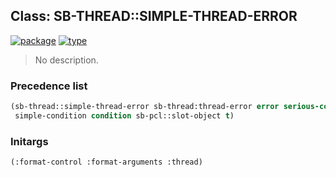 ## Class: SB-THREAD::SIMPLE-THREAD-ERROR
[![package](https://img.shields.io/badge/Package-SB--THREAD-5f9ea0.svg?style=social&colorA=999999)](../) [![type](https://img.shields.io/badge/Type-Class-5f9ea0.svg?style=social&colorA=999999)](../#class) 

> No description.

### Precedence list
```cl
(sb-thread::simple-thread-error sb-thread:thread-error error serious-condition
 simple-condition condition sb-pcl::slot-object t)
```
### Initargs
```cl
(:format-control :format-arguments :thread)
```

